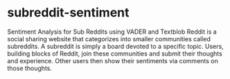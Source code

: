 # subreddit-sentiment
Sentiment Analysis  for Sub Reddits using VADER and Textblob
Reddit is a social sharing website that categorizes into smaller communities called subreddits. A subreddit is simply a board devoted to a specific topic.
Users, building blocks of Reddit, join these communities and submit their thoughts and experience. Other users then show their sentiments via comments on those thoughts.
